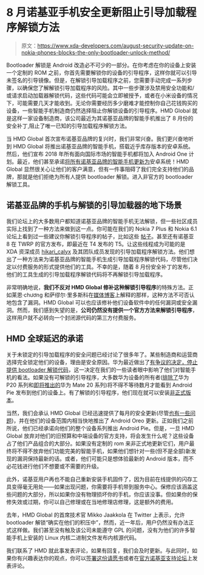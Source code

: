 # 8 月诺基亚手机安全更新阻止引导加载程序解锁方法

> 原文：<https://www.xda-developers.com/august-security-update-on-nokia-phones-blocks-the-only-bootloader-unlock-method/>

Bootloader 解锁是 Android 改造必不可少的一部分。在你考虑在你的设备上安装一个定制的 ROM 之前，你首先需要解锁你的设备的引导程序，这样你就可以引导未签名的引导镜像。但是，在解锁引导加载程序之前，您需要手动完成一系列步骤，以确保您了解解锁引导加载程序的风险。其中一些步骤涉及禁用安全功能和/或请求启动加载器解锁代码，这些代码可能会立即被授予，或者在小米设备的情况下，可能需要几天才能收到。无论你需要经历多少磨难才能控制你自己花钱购买的设备，一些智能手机制造商仍然选择阻止你解锁设备的引导程序。HMD Global 就是这样一家设备制造商，该公司最近为其诺基亚品牌的智能手机推出了 8 月份的安全补丁,阻止了唯一已知的引导加载程序解锁方法。

当 HMD Global 首次宣布诺基亚品牌的复兴时，我们非常兴奋。我们更兴奋地听到 HMD Global 将推出诺基亚品牌的智能手机，搭载近乎库存版本的安卓系统。然后，他们宣布 2018 年所有面向国际市场的智能手机都将加入 Android One 计划。最近，他们甚至承诺[将所有诺基亚品牌的智能手机更新为](https://www.xda-developers.com/hmd-global-nokia-android-p-update/)安卓系统！HMD Global 显然很关心让他们的客户满意，但有一件事阻碍了我们完全支持他们的品牌，那就是他们拒绝为所有人提供 bootloader 解锁。进入非官方的 bootloader 解锁工具。

## 诺基亚品牌的手机与解锁的引导加载器的地下场景

我们论坛上的大多数用户都知道诺基亚品牌的智能手机无法解锁，但一些社区成员实际上找到了一种方法来做到这一点。你可能在我们的 Nokia 7 Plus 和 Nokia 6.1 论坛上看到过一些建议你解锁引导程序的帖子，比如这些 [帖子](https://forum.xda-developers.com/nokia-6-2018/how-to/guid-to-flash-treble-gsi-nokia-6-2018-t3808660)。甚至还有诺基亚 8 在 TWRP 的官方发布，即最近在 T4 发布的 T5。让这些线程成为可能的是 XDA 资深成员 [hikari_calyx](https://forum.xda-developers.com/member.php?u=7601808) 及其团队成员发现的引导加载程序解锁方法。他们想出了一种方法来为诺基亚品牌的智能手机生成引导加载程序解锁代码，尽管他们决定以付费服务的形式提供他们的工具。不幸的是，随着 8 月份安全补丁的发布，他们的工具生成的引导加载程序解锁代码将不再解锁引导加载程序。

非常明确地说，**我们不反对 HMD Global 修补这种解锁引导程序**的特殊方法。正如莱恩·chương 和萨缪尔·里多斯科在[媒体博客](https://medium.com/@Hello_37847/hmd-officially-blocked-bootloader-unlocking-now-is-the-time-to-take-action-ef5905f5bf98)上解释的那样，这种方法不可否认地包含了漏洞。HMD Global 可以也应该修补他们设备软件中的任何漏洞或安全漏洞。然而，我们感到失望的是，**公司仍然没有提供一个官方方法来解锁引导程序**，这样用户就不必转向一个封闭源代码的第三方付费服务。

## HMD 全球延迟的承诺

关于未锁定的引导加载程序的安全问题已经讨论了很多年了。某些制造商和运营商选择完全锁定他们的设备，理由是安全原因。华为最近做出了[有争议的决定，停止提供 bootloader 解锁代码](https://www.xda-developers.com/huawei-stop-providing-bootloader-unlock-codes/)，这一决定在我们的一些读者眼中影响了他们对智能手机的看法。如果没有可解锁的引导程序，大多数华为设备的所有者([排除了](https://www.xda-developers.com/huawei-p20-emui-9-android-pie/)华为 P20 系列和[即将推出的](https://www.xda-developers.com/huawei-mate-20-notch-render-specifications/)华为 Mate 20 系列)将不得不等待数月才能看到 Android Pie 发布到他们的设备上。有了解锁的引导程序，他们现在就可以安装[非正式版本](https://www.xda-developers.com/android-pie-honor-view-10-huawei-mate-10-pro/)。

当然，我们会承认 HMD Global 已经迅速提供了每月的安全更新(尽管[也有一些问题](https://www.xda-developers.com/nokia-6-1-may-security-update-major-wi-fi-issues/))，并在他们的设备范围内相当快地推出了 Android Oreo 更新。正如我们之前所说，他们已经承诺向他们的整个设备系列推出 Android Pie。但是，一旦 HMD Global 放弃对他们的旧预算和中端设备的官方支持，将会发生什么呢？这些设备占了他们产品组合的大部分。如果没有定制的 rom 来非正式地更新它们，用户最终将不得不放弃他们功能完美的智能手机，如果他们想针对一些(但不是全部)新发现的漏洞保持最新的话。或者，他们可能只是想体验最新的 Android 版本，而不必花钱进行他们不想要或不需要的升级。

此外，诺基亚用户再也不能自己重新安装手机固件了，因为目前在线提供的闪存工具变得毫无用处——如果出现问题，你需要将手机带到服务中心。保修应该涵盖这些问题的大部分，所以如果你没有物理损坏你的手机，你应该没事。但如果你的保修失效或过期，你可以自己修理或在当地修理店修理，这是额外的费用。

去年，HMD Global 的首席技术官 Mikko Jaakkola 在 Twitter 上表示，允许 bootloader 解锁“确实在他们的积压中”，然而，近一年后，用户仍然没有办法正式这样做。我们甚至没有触及该公司未能遵守 GPL 的问题，没有为他们的许多智能手机上安装的 Linux 内核二进制文件发布内核源代码。

我们联系了 HMD 就此事发表评论，如果有回复，我们会及时更新。与此同时，如果你有兴趣表达你的观点，你可以[签署这份请愿书](https://www.change.org/p/hmd-global-give-us-the-ability-to-unlock-the-bootloader-of-our-nokia-handset)或者在[官方诺基亚支持论坛](https://community.phones.nokia.com/support/discussions/topics/7000024502)上发表评论。